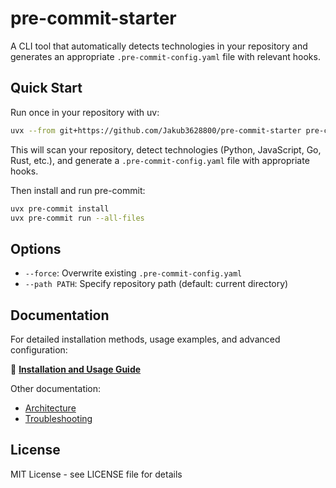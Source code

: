 # pre-commit-starter

A CLI tool that automatically detects technologies in your repository and generates an appropriate `.pre-commit-config.yaml` file with relevant hooks.

## Quick Start

Run once in your repository with uv:

```bash
uvx --from git+https://github.com/Jakub3628800/pre-commit-starter pre-commit-starter
```

This will scan your repository, detect technologies (Python, JavaScript, Go, Rust, etc.), and generate a `.pre-commit-config.yaml` file with appropriate hooks.

Then install and run pre-commit:

```bash
uvx pre-commit install
uvx pre-commit run --all-files
```

## Options

- `--force`: Overwrite existing `.pre-commit-config.yaml`
- `--path PATH`: Specify repository path (default: current directory)

## Documentation

For detailed installation methods, usage examples, and advanced configuration:

📖 **[Installation and Usage Guide](docs/installation.md)**

Other documentation:
- [Architecture](docs/ARCHITECTURE.md)
- [Troubleshooting](docs/troubleshooting.md)

## License

MIT License - see LICENSE file for details
